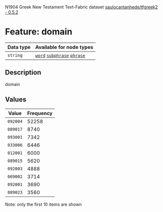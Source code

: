 <p>N1904 Greek New Testament Text-Fabric dataset <a href="https://github.com/saulocantanhede/tfgreek2">saulocantanhede/tfgreek2 - 0.5.2</a></p>

<h1>Feature: domain</h1>

<table>
<thead>
<tr>
  <th>Data type</th>
  <th>Available for node types</th>
</tr>
</thead>
<tbody>
<tr>
  <td><code>string</code></td>
  <td><A HREF="featurebynodetype.md#word"><code>word</code></A> <A HREF="featurebynodetype.md#subphrase"><code>subphrase</code></A> <A HREF="featurebynodetype.md#phrase"><code>phrase</code></A></td>
</tr>
</tbody>
</table>

<h2>Description</h2>

<p>domain</p>

<h2>Values</h2>

<table>
<thead>
<tr>
  <th>Value</th>
  <th>Frequency</th>
</tr>
</thead>
<tbody>
<tr>
  <td><code>092004</code></td>
  <td>52258</td>
</tr>
<tr>
  <td><code>089017</code></td>
  <td>8740</td>
</tr>
<tr>
  <td><code>093001</code></td>
  <td>7342</td>
</tr>
<tr>
  <td><code>033006</code></td>
  <td>6446</td>
</tr>
<tr>
  <td><code>012001</code></td>
  <td>6000</td>
</tr>
<tr>
  <td><code>089015</code></td>
  <td>5620</td>
</tr>
<tr>
  <td><code>092003</code></td>
  <td>4888</td>
</tr>
<tr>
  <td><code>069002</code></td>
  <td>3714</td>
</tr>
<tr>
  <td><code>092001</code></td>
  <td>3690</td>
</tr>
<tr>
  <td><code>089023</code></td>
  <td>3560</td>
</tr>
</tbody>
</table>

<p>Note: only the first 10 items are shown</p>
